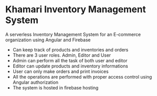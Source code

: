 # Khamari Inventory Management System
A serverless Inventory Management System for an E-commerce organization using Angular and Firebase
* Can keep track of products and inventories and orders
* There are 3 user roles. Admin, Editor and User
* Admin can perform all the task of both user and editor
* Editor can update products and inventory informations
* User can only make orders and print invoices
* All the operations are performed with proper access control using Angular authorization
* The system is hosted in firebase hosting

